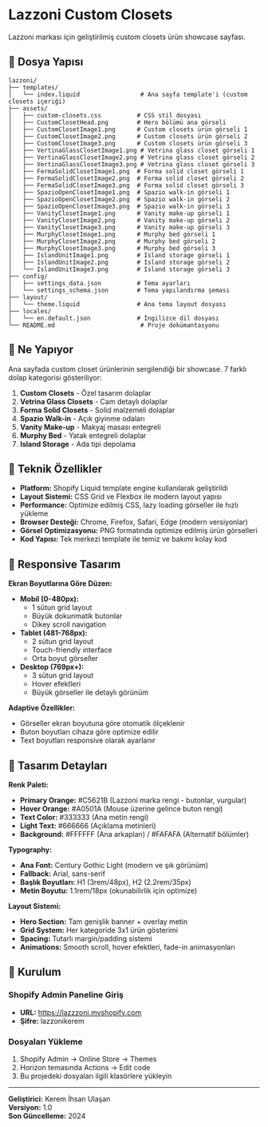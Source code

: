 # Lazzoni Custom Closets

Lazzoni markası için geliştirilmiş custom closets ürün showcase sayfası.

## 📁 Dosya Yapısı

```
lazzoni/
├── templates/
│   └── index.liquid                 # Ana sayfa template'i (custom closets içeriği)
├── assets/
│   ├── custom-closets.css          # CSS stil dosyası
│   ├── CustomClosetHead.png        # Hero bölümü ana görseli
│   ├── CustomClosetImage1.png      # Custom closets ürün görseli 1
│   ├── CustomClosetImage2.png      # Custom closets ürün görseli 2
│   ├── CustomClosetImage3.png      # Custom closets ürün görseli 3
│   ├── VertinaGlassClosetImage1.png # Vetrina glass closet görseli 1
│   ├── VertinaGlassClosetImage2.png # Vetrina glass closet görseli 2
│   ├── VertinaGlassClosetImage3.png # Vetrina glass closet görseli 3
│   ├── FermaSolidClosetImage1.png  # Forma solid closet görseli 1
│   ├── FermaSolidClosetImage2.png  # Forma solid closet görseli 2
│   ├── FermaSolidClosetImage3.png  # Forma solid closet görseli 3
│   ├── SpazioOpenClosetImage1.png  # Spazio walk-in görseli 1
│   ├── SpazioOpenClosetImage2.png  # Spazio walk-in görseli 2
│   ├── SpazioOpenClosetImage3.png  # Spazio walk-in görseli 3
│   ├── VanityClosetImage1.png      # Vanity make-up görseli 1
│   ├── VanityClosetImage2.png      # Vanity make-up görseli 2
│   ├── VanityClosetImage3.png      # Vanity make-up görseli 3
│   ├── MurphyClosetImage1.png      # Murphy bed görseli 1
│   ├── MurphyClosetImage2.png      # Murphy bed görseli 2
│   ├── MurphyClosetImage3.png      # Murphy bed görseli 3
│   ├── IslandUnitImage1.png        # Island storage görseli 1
│   ├── IslandUnitImage2.png        # Island storage görseli 2
│   └── IslandUnitImage3.png        # Island storage görseli 3
├── config/
│   ├── settings_data.json          # Tema ayarları
│   └── settings_schema.json        # Tema yapılandırma şeması
├── layout/
│   └── theme.liquid                # Ana tema layout dosyası
├── locales/
│   └── en.default.json             # İngilizce dil dosyası
└── README.md                        # Proje dokümantasyonu
```

## 🎯 Ne Yapıyor

Ana sayfada custom closet ürünlerinin sergilendiği bir showcase. 7 farklı dolap kategorisi gösteriliyor:

1. **Custom Closets** - Özel tasarım dolaplar
2. **Vetrina Glass Closets** - Cam detaylı dolaplar
3. **Forma Solid Closets** - Solid malzemeli dolaplar
4. **Spazio Walk-in** - Açık giyinme odaları
5. **Vanity Make-up** - Makyaj masası entegreli
6. **Murphy Bed** - Yatak entegreli dolaplar
7. **Island Storage** - Ada tipi depolama

## 🔧 Teknik Özellikler

- **Platform:** Shopify Liquid template engine kullanılarak geliştirildi
- **Layout Sistemi:** CSS Grid ve Flexbox ile modern layout yapısı
- **Performance:** Optimize edilmiş CSS, lazy loading görseller ile hızlı yükleme
- **Browser Desteği:** Chrome, Firefox, Safari, Edge (modern versiyonlar)
- **Görsel Optimizasyonu:** PNG formatında optimize edilmiş ürün görselleri
- **Kod Yapısı:** Tek merkezi template ile temiz ve bakımı kolay kod

## 📱 Responsive Tasarım

**Ekran Boyutlarına Göre Düzen:**
- **Mobil (0-480px):** 
  - 1 sütun grid layout
  - Büyük dokunmatik butonlar
  - Dikey scroll navigation
- **Tablet (481-768px):** 
  - 2 sütun grid layout
  - Touch-friendly interface
  - Orta boyut görseller
- **Desktop (769px+):** 
  - 3 sütun grid layout
  - Hover efektleri
  - Büyük görseller ile detaylı görünüm

**Adaptive Özellikler:**
- Görseller ekran boyutuna göre otomatik ölçeklenir
- Buton boyutları cihaza göre optimize edilir
- Text boyutları responsive olarak ayarlanır

## 🎨 Tasarım Detayları

**Renk Paleti:**
- **Primary Orange:** #C5621B (Lazzoni marka rengi - butonlar, vurgular)
- **Hover Orange:** #A0501A (Mouse üzerine gelince buton rengi)
- **Text Color:** #333333 (Ana metin rengi)
- **Light Text:** #666666 (Açıklama metinleri)
- **Background:** #FFFFFF (Ana arkaplan) / #FAFAFA (Alternatif bölümler)

**Typography:**
- **Ana Font:** Century Gothic Light (modern ve şık görünüm)
- **Fallback:** Arial, sans-serif
- **Başlık Boyutları:** H1 (3rem/48px), H2 (2.2rem/35px)
- **Metin Boyutu:** 1.1rem/18px (okunabilirlik için optimize)

**Layout Sistemi:**
- **Hero Section:** Tam genişlik banner + overlay metin
- **Grid System:** Her kategoride 3x1 ürün gösterimi
- **Spacing:** Tutarlı margin/padding sistemi
- **Animations:** Smooth scroll, hover efektleri, fade-in animasyonları

## 🚀 Kurulum

### Shopify Admin Paneline Giriş
- **URL:** https://lazzzoni.myshopify.com
- **Şifre:** lazzonikerem

### Dosyaları Yükleme
1. Shopify Admin → Online Store → Themes
2. Horizon temasında Actions → Edit code
3. Bu projedeki dosyaları ilgili klasörlere yükleyin

---

**Geliştirici:** Kerem İhsan Ulaşan  
**Versiyon:** 1.0  
**Son Güncelleme:** 2024